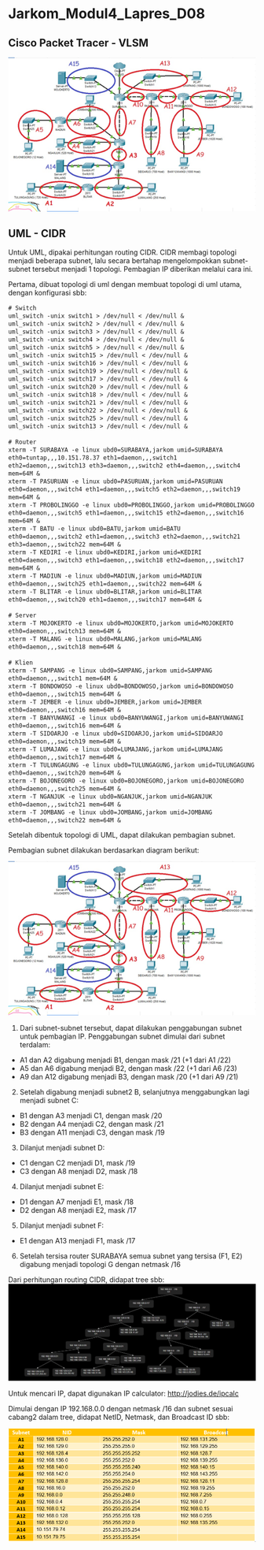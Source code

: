 # Jarkom_Modul4_Lapres_D08
## Cisco Packet Tracer - VLSM

![alt text](images/UML1.png)

## UML - CIDR
Untuk UML, dipakai perhitungan routing CIDR. CIDR membagi topologi menjadi beberapa subnet, lalu secara bertahap mengelompokkan subnet-subnet tersebut menjadi 1 topologi. Pembagian IP diberikan melalui cara ini. 

Pertama, dibuat topologi di uml dengan membuat topologi di uml utama, dengan konfigurasi sbb:
```
# Switch
uml_switch -unix switch1 > /dev/null < /dev/null &
uml_switch -unix switch2 > /dev/null < /dev/null &
uml_switch -unix switch3 > /dev/null < /dev/null &
uml_switch -unix switch4 > /dev/null < /dev/null &
uml_switch -unix switch5 > /dev/null < /dev/null &
uml_switch -unix switch15 > /dev/null < /dev/null &
uml_switch -unix switch16 > /dev/null < /dev/null &
uml_switch -unix switch19 > /dev/null < /dev/null &
uml_switch -unix switch17 > /dev/null < /dev/null &
uml_switch -unix switch20 > /dev/null < /dev/null &
uml_switch -unix switch18 > /dev/null < /dev/null &
uml_switch -unix switch21 > /dev/null < /dev/null &
uml_switch -unix switch22 > /dev/null < /dev/null &
uml_switch -unix switch25 > /dev/null < /dev/null &
uml_switch -unix switch13 > /dev/null < /dev/null &

# Router
xterm -T SURABAYA -e linux ubd0=SURABAYA,jarkom umid=SURABAYA eth0=tuntap,,,10.151.78.37 eth1=daemon,,,switch1 eth2=daemon,,,switch13 eth3=daemon,,,switch2 eth4=daemon,,,switch4 mem=64M &
xterm -T PASURUAN -e linux ubd0=PASURUAN,jarkom umid=PASURUAN eth0=daemon,,,switch4 eth1=daemon,,,switch5 eth2=daemon,,,switch19 mem=64M &
xterm -T PROBOLINGGO -e linux ubd0=PROBOLINGGO,jarkom umid=PROBOLINGGO eth0=daemon,,,switch5 eth1=daemon,,,switch15 eth2=daemon,,,switch16 mem=64M &
xterm -T BATU -e linux ubd0=BATU,jarkom umid=BATU eth0=daemon,,,switch2 eth1=daemon,,,switch3 eth2=daemon,,,switch21 eth3=daemon,,,switch22 mem=64M &
xterm -T KEDIRI -e linux ubd0=KEDIRI,jarkom umid=KEDIRI eth0=daemon,,,switch3 eth1=daemon,,,switch18 eth2=daemon,,,switch17 mem=64M &
xterm -T MADIUN -e linux ubd0=MADIUN,jarkom umid=MADIUN eth0=daemon,,,switch25 eth1=daemon,,,switch22 mem=64M &
xterm -T BLITAR -e linux ubd0=BLITAR,jarkom umid=BLITAR eth0=daemon,,,switch20 eth1=daemon,,,switch17 mem=64M &

# Server
xterm -T MOJOKERTO -e linux ubd0=MOJOKERTO,jarkom umid=MOJOKERTO eth0=daemon,,,switch13 mem=64M &
xterm -T MALANG -e linux ubd0=MALANG,jarkom umid=MALANG eth0=daemon,,,switch18 mem=64M &

# Klien
xterm -T SAMPANG -e linux ubd0=SAMPANG,jarkom umid=SAMPANG eth0=daemon,,,switch1 mem=64M &
xterm -T BONDOWOSO -e linux ubd0=BONDOWOSO,jarkom umid=BONDOWOSO eth0=daemon,,,switch15 mem=64M &
xterm -T JEMBER -e linux ubd0=JEMBER,jarkom umid=JEMBER eth0=daemon,,,switch16 mem=64M &
xterm -T BANYUWANGI -e linux ubd0=BANYUWANGI,jarkom umid=BANYUWANGI eth0=daemon,,,switch16 mem=64M &
xterm -T SIDOARJO -e linux ubd0=SIDOARJO,jarkom umid=SIDOARJO eth0=daemon,,,switch19 mem=64M &
xterm -T LUMAJANG -e linux ubd0=LUMAJANG,jarkom umid=LUMAJANG eth0=daemon,,,switch17 mem=64M &
xterm -T TULUNGAGUNG -e linux ubd0=TULUNGAGUNG,jarkom umid=TULUNGAGUNG eth0=daemon,,,switch20 mem=64M &
xterm -T BOJONEGORO -e linux ubd0=BOJONEGORO,jarkom umid=BOJONEGORO eth0=daemon,,,switch25 mem=64M &
xterm -T NGANJUK -e linux ubd0=NGANJUK,jarkom umid=NGANJUK eth0=daemon,,,switch21 mem=64M &
xterm -T JOMBANG -e linux ubd0=JOMBANG,jarkom umid=JOMBANG eth0=daemon,,,switch22 mem=64M &
```

Setelah dibentuk topologi di UML, dapat dilakukan pembagian subnet.

Pembagian subnet dilakukan berdasarkan diagram berikut:

![alt text](images/UML1.png)

1. Dari subnet-subnet tersebut, dapat dilakukan penggabungan subnet untuk pembagian IP. Penggabungan subnet dimulai dari subnet terdalam:
- A1 dan A2 digabung menjadi B1, dengan mask /21 (+1 dari A1 /22)
- A5 dan A6 digabung menjadi B2, dengan mask /22 (+1 dari A6 /23)
- A9 dan A12 digabung menjadi B3, dengan mask /20 (+1 dari A9 /21)
2. Setelah digabung menjadi subnet2 B, selanjutnya menggabungkan lagi menjadi subnet C:
- B1 dengan A3 menjadi C1, dengan mask /20
- B2 dengan A4 menjadi C2, dengan mask /21
- B3 dengan A11 menjadi C3, dengan mask /19
3. Dilanjut menjadi subnet D:
- C1 dengan C2 menjadi D1, mask /19
- C3 dengan A8 menjadi D2, mask /18
4. Dilanjut menjadi subnet E:
- D1 dengan A7 menjadi E1, mask /18
- D2 dengan A8 menjadi E2, mask /17
5. Dilanjut menjadi subnet F:
- E1 dengan A13 menjadi F1, mask /17
6. Setelah tersisa router SURABAYA semua subnet yang tersisa (F1, E2) digabung menjadi topologi G dengan netmask /16

Dari perhitungan routing CIDR, didapat tree sbb:
![alt text](images/UML2.png)

Untuk mencari IP, dapat digunakan IP calculator: http://jodies.de/ipcalc

Dimulai dengan IP 192.168.0.0 dengan netmask /16 dan subnet sesuai cabang2 dalam tree, didapat NetID, Netmask, dan Broadcast ID sbb:

![alt text](images/UML3.PNG)
